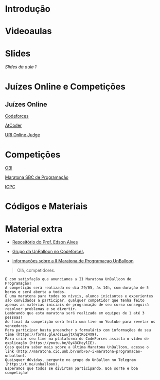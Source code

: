 # Introdução

# Videoaulas

# Slides
_Slides da aula 1_

# Juízes Online e Competições

## Juízes Online
[Codeforces](https://codeforces.com/)

[AtCoder](https://atcoder.jp/)

[URI Online Judge](https://www.urionlinejudge.com.br/judge/pt/)

# Competições
[OBI](https://olimpiada.ic.unicamp.br/)

[Maratona SBC de Programação](http://maratona.sbc.org.br/)

[ICPC](https://icpc.global/)

# Códigos e Materiais

# Material extra
- [Repositório do Prof. Edson Alves](https://github.com/edsomjr/TEP/tree/master/Introducao)

- [Grupo da UnBalloon no Codeforces](https://codeforces.com/group/nituVTsHQX/contests)

- [Informações sobre a II Maratona de Programaçao UnBalloon](http://maratona.cic.unb.br/unb/72-ii-maratona-programacao-unballon)

> Olá, competidores.
```
É com satisfação que anunciamos a II Maratona UnBalloon de Programação! 
A competição será realizada no dia 29/05, às 14h, com duração de 5 horas e será aberta a todos. 
É uma maratona para todos os níveis, alunos iniciantes e experientes são convidados a participar, qualquer competidor que tenha feito apenas as matérias iniciais de programação de seu curso conseguirá resolver problemas e se divertir. 
Lembrando que esta maratona será realizada em equipes de 1 até 3 pessoas! 
Ao final da competição será feita uma live no Youtube para revelar os vencedores.
Para participar basta preencher o formulário com informações do seu time (https://forms.gle/dzLwwjtXhqtK6z4X9).
Para criar seu time na plataforma do CodeForces assista o vídeo de explicação (https://youtu.be/8y48CHeylIE).
Caso queira saber mais sobre a última Maratona UnBalloon, acesse o link (http://maratona.cic.unb.br/unb/67-i-maratona-programacao-unballon).
Quaisquer dúvidas, pergunte no grupo do UnBallon no Telegram (https://t.me/unballoon).
Esperamos que todos se divirtam participando. Boa sorte e boa competição!
```

